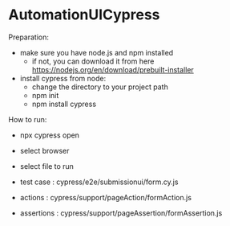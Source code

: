 # AutomationUICypress
Preparation:
- make sure you have node.js and npm installed
  - if not, you can download it from here https://nodejs.org/en/download/prebuilt-installer
- install cypress from node:
  -  change the directory to your project path
  -  npm init
  -  npm install cypress

How to run:
  - npx cypress open
  - select browser
  - select file to run

- test case : cypress/e2e/submissionui/form.cy.js
- actions : cypress/support/pageAction/formAction.js
- assertions : cypress/support/pageAssertion/formAssertion.js
